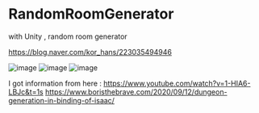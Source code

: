 # RandomRoomGenerator
with Unity , random room generator

https://blog.naver.com/kor_hans/223035494946

![image](https://user-images.githubusercontent.com/99121615/225039939-aac09f6f-653f-446c-a6ec-e007cbe42863.png)
![image](https://user-images.githubusercontent.com/99121615/225040098-9a850acb-5b70-4839-a803-569c620e1400.png)
![image](https://user-images.githubusercontent.com/99121615/225040129-d9357eea-4bce-4499-9057-4cf59e5fa4fc.png)

I got information from here :
https://www.youtube.com/watch?v=1-HIA6-LBJc&t=1s
https://www.boristhebrave.com/2020/09/12/dungeon-generation-in-binding-of-isaac/
